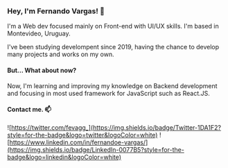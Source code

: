 ### Hey, I'm Fernando Vargas! 👋

I'm a Web dev focused mainly on Front-end with UI/UX skills. I'm based in Montevideo, Uruguay. 

I've been studying develompent since 2019, having the chance to develop many projects and works on my own. 

#### But... What about now? 

Now, I'm learning and improving my knowledge on Backend development and focusing in most used framework for JavaScript such as React.JS.

#### Contact me. 📫

![https://twitter.com/fevagg_](https://img.shields.io/badge/Twitter-1DA1F2?style=for-the-badge&logo=twitter&logoColor=white) ![https://www.linkedin.com/in/fernandoe-vargas/](https://img.shields.io/badge/LinkedIn-0077B5?style=for-the-badge&logo=linkedin&logoColor=white)

<!--
**fevagg/fevagg** is a ✨ _special_ ✨ repository because its `README.md` (this file) appears on your GitHub profile.

Here are some ideas to get you started:

- 🔭 I’m currently working on ...
- 🌱 I’m currently learning ...
- 👯 I’m looking to collaborate on ...
- 🤔 I’m looking for help with ...
- 💬 Ask me about ...
- 📫 How to reach me: ...
- 😄 Pronouns: ...
- ⚡ Fun fact: ...
-->

